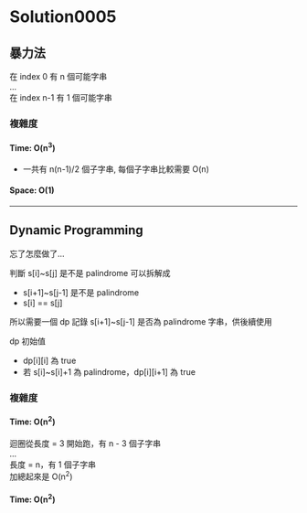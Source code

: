 # Solution0005

## 暴力法

在 index 0 有 n 個可能字串  
...  
在 index n-1 有 1 個可能字串  

### 複雜度

#### Time: O(n<sup>3</sup>)
- 一共有 n(n-1)/2 個子字串, 每個子字串比較需要 O(n)

#### Space: O(1)

---

## Dynamic Programming

忘了怎麼做了...  

判斷 s[i]~s[j] 是不是 palindrome 可以拆解成
- s[i+1]~s[j-1] 是不是 palindrome
- s[i] == s[j]

所以需要一個 dp 記錄 s[i+1]~s[j-1] 是否為 palindrome 字串，供後續使用

dp 初始值
- dp[i][i] 為 true
- 若 s[i]~s[i]+1 為 palindrome，dp[i][i+1] 為 true

### 複雜度

#### Time: O(n<sup>2</sup>)
迴圈從長度 = 3 開始跑，有 n - 3 個子字串  
...  
長度 = n，有 1 個子字串  
加總起來是 O(n<sup>2</sup>)

#### Time: O(n<sup>2</sup>)